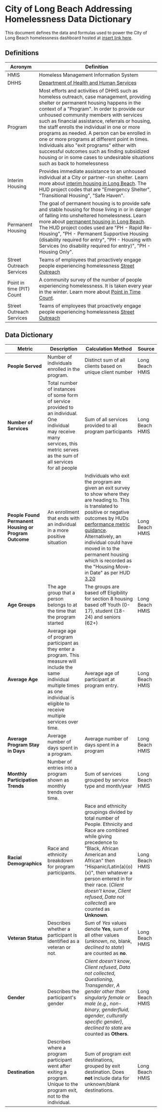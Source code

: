 # City of Long Beach Addressing Homelessness Data Dictionary
This document defines the data and formulas used to power the City of Long Beach homelessness dashboard hosted at [insert link here](https://longbeach.gov "insert link here"). 

## Definitions
|  Acronym | Definition  |
| ------------ | ------------ |
| HMIS  | Homeless Management Information System  |
| DHHS  | [Department of Health and Human Services](https://www.longbeach.gov/health/) |
| Program  | Most efforts and activities of DHHS such as homeless outreach, case management, providing shelter or permanent housing happens in the context of a "Program". In order to provide our unhoused community members with services such as financial assistance, referrals or housing, the staff enrolls the individual in one or more programs as needed. A person can be enrolled in one or more programs at different point in times. Individuals also "exit programs" either with successful outcomes such as finding subsidized housing or in some cases to undesirable situations such as back to homelessness |
| Interim Housing  |  Provides immediate assistance to an unhoused individual at a City or partner-run shelter. Learn more about [interim housing in Long Beach](https://www.longbeach.gov/homelessness/homeless-services/#shelterbeds "interim housing in Long Beach").  The HUD project codes that are "Emergency Shelter", "Transitional Housing", "Safe Haven". |
| Permanent Housing | The goal of permanent housing is to provide safe and stable housing for those living in or in danger of falling into unsheltered homelessness.  Learn more about [permanent housing in Long Beach](https://www.longbeach.gov/homelessness/homeless-services/#permhousing). The HUD project codes used are "PH - Rapid Re-Housing", "PH - Permanent Supportive Housing (disability required for entry", "PH - Housing with Services (no disability required for entry)", "PH - Housing Only". |
| Street Outreach Services | Teams of employees that proactively engage people experiencing homelessness [Street Outreach](https://www.longbeach.gov/homelessness/homeless-services/#outreach)
| Point in time (PIT) Count | A community survey of the number of people experiencing homelessness. It is taken every year in the winter. Learn more about [Point in Time Count](https://www.longbeach.gov/homelessness/annual-homeless-count/). |
| Street Outreach Services | Teams of employees that proactively engage people experiencing homelessness [Street Outreach](https://www.longbeach.gov/homelessness/homeless-services/#outreach)



## Data Dictionary

|  Metric | Description  | Calculation Method  | Source  |
| ------------ | ------------ | ------------ | ------------ |
| **People Served**  | Number of individuals enrolled in the program.  | Distinct sum of all clients based on unique client number  | Long Beach HMIS  |
| **Number of Services**  | Total number of instances of some form of service provided to an individual. One individual may receive many services, this metric serves as the sum of all services for all people  | Sum of all services provided to all program participants  | Long Beach HMIS  |
| **People Found Permanent Housing or Program Outcome**  | An enrollment that ends with an individual in a more positive situation  | Individuals who exit the program are given an exit survey to show where they are heading to. This is translated to positive or negative outcomes by HUDs [performance metric guidance](https://files.hudexchange.info/resources/documents/System-Performance-Measure-7-Housing-Destination-Summary.pdf). Alternatively, an individual could have moved in to the permanent housing which is recorded as the "Housing Move-in Date" as per HUD [3.20](https://files.hudexchange.info/resources/documents/HMIS-Data-Standards-Manual.pdf)   | Long Beach HMIS 
|**Age Groups** | The age group that a person belongs to at the time that the program started | The groups are based off Eligibility for section 8 housing based off Youth (0-17), student (18-24) and seniors (62+) | Long Beach HMIS
|**Average Age** | Average age of program participant as they enter a program.  This measure will include the same individual multiple times as one individual is eligible to receive multiple services over time. | Average age of participant at program entry.  | Long Beach HMIS
|**Average Program Stay in Days** | Average number of days spent in a program.  | Average number of days spent in a program | Long Beach HMIS
|**Monthly Participation Trends** | Number of entries into a program shown as monthly trends over time.  | Sum of services grouped by service type and month/year | Long Beach HMIS
|**Racial Demographics** | Race and ethnicity breakdown for program participants.   | Race and ethnicity groupings divided by total number of People. Ethnicity and Race are combined while giving precedence to "Black, African American and African" then "Hispanic/Latin(a)(o)(x)", then whatever a person entered in for their race. (*Client doesn't know*, *Client refused*, *Data not collected*) are counted as **Unknown**. | Long Beach HMIS
|**Veteran Status** | Describes whether a participant is identified as a veteran or not.  | Sum of *Yes* values denote **Yes**, sum of all other values (*unknown*, *no*, blank, *declined to state*) are counted as **no**.  | Long Beach HMIS
|**Gender** | Describes the participant's gender  | *Client doesn't know*, *Client refused*, *Data not collected*, *Questioning*, *Transgender*, *A gender other than singularly female or male (e.g., non-binary, genderfluid, agender, culturally specific gender)*, *declined to state* are counted as **Others**.  | Long Beach HMIS
|**Destination** | Describes where a program participant went after exiting a program. Unique to the program exit, not to the individual. | Sum of program exit destinations, grouped by exit destination. Does **not** include data for unknown/blank destinations. | Long Beach HMIS
